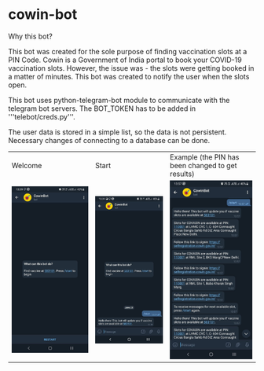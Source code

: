 # cowin-bot

Why this bot?

This bot was created for the sole purpose of finding vaccination slots at a PIN Code. Cowin is a Government of India portal to book your COVID-19 vaccination slots. However, the issue was - the slots were getting booked in a matter of minutes. This bot was created to notify the user when the slots open.

This bot uses python-telegram-bot module to communicate with the telegram bot servers. The BOT_TOKEN has to be added in '''telebot/creds.py'''.

The user data is stored in a simple list, so the data is not persistent. Necessary changes of connecting to a database can be done. 

<table>
  <tr>
    <td>Welcome</td>
     <td>Start</td>
    <td>Example (the PIN has been changed to get results)</td>
  </tr>
  <tr>
    <td><img src="https://github.com/GSNikhil/cowin-bot/blob/main/images/welcome.jpg" alt="welcome" width="300"/></td>
    <td>
<img src="https://github.com/GSNikhil/cowin-bot/blob/main/images/start.jpg" alt="start" width="300"/></td>
    <td>
<img src="https://github.com/GSNikhil/cowin-bot/blob/main/images/example.jpg" alt="example" width="300"/></td>
  </tr>
 </table>



